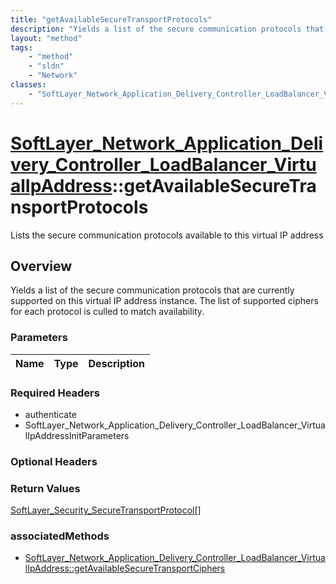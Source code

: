 ```yaml
---
title: "getAvailableSecureTransportProtocols"
description: "Yields a list of the secure communication protocols that are currently supported on this virtual IP address instance. Th... "
layout: "method"
tags:
    - "method"
    - "sldn"
    - "Network"
classes:
    - "SoftLayer_Network_Application_Delivery_Controller_LoadBalancer_VirtualIpAddress"
---
```

# [SoftLayer_Network_Application_Delivery_Controller_LoadBalancer_VirtualIpAddress](/reference/services/SoftLayer_Network_Application_Delivery_Controller_LoadBalancer_VirtualIpAddress)::getAvailableSecureTransportProtocols

Lists the secure communication protocols available to this virtual IP address 


## Overview 
Yields a list of the secure communication protocols that are currently supported on this virtual IP address instance. The list of supported ciphers for each protocol is culled to match availability. 

### Parameters 
|Name | Type | Description |
| --- | --- | --- |


### Required Headers
* authenticate
* SoftLayer_Network_Application_Delivery_Controller_LoadBalancer_VirtualIpAddressInitParameters

### Optional Headers

### Return Values
<a href='/reference/datatypes/SoftLayer_Security_SecureTransportProtocol'>SoftLayer_Security_SecureTransportProtocol[] </a>


### associatedMethods

*  [SoftLayer_Network_Application_Delivery_Controller_LoadBalancer_VirtualIpAddress::getAvailableSecureTransportCiphers](/reference/services/SoftLayer_Network_Application_Delivery_Controller_LoadBalancer_VirtualIpAddress/getAvailableSecureTransportCiphers )

